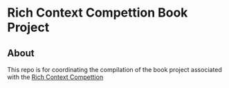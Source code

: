 # Rich Context Compettion Book Project

## About 

This repo is for coordinating the compilation of the book project associated with the [Rich Context Compettion](http://coleridgeinitiative.org/richcontextcompetition)
